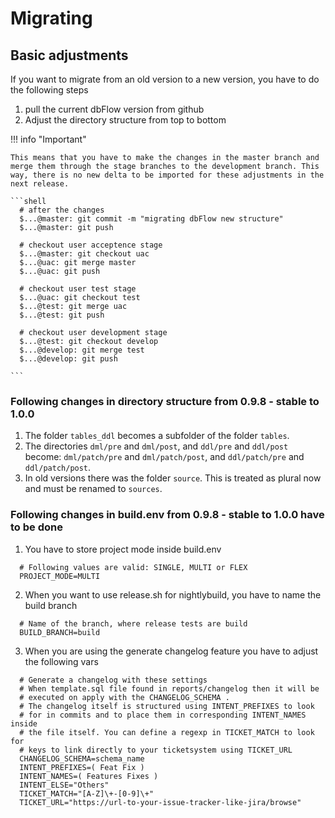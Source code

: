 # Migrating

## Basic adjustments

If you want to migrate from an old version to a new version, you have to do the following steps

1. pull the current dbFlow version from github
2. Adjust the directory structure from top to bottom

!!! info "Important"

    This means that you have to make the changes in the master branch and merge them through the stage branches to the development branch. This way, there is no new delta to be imported for these adjustments in the next release.

    ```shell
      # after the changes
      $...@master: git commit -m "migrating dbFlow new structure"
      $...@master: git push

      # checkout user acceptence stage
      $...@master: git checkout uac
      $...@uac: git merge master
      $...@uac: git push

      # checkout user test stage
      $...@uac: git checkout test
      $...@test: git merge uac
      $...@test: git push

      # checkout user development stage
      $...@test: git checkout develop
      $...@develop: git merge test
      $...@develop: git push

    ```

### Following changes in directory structure from 0.9.8 - stable to 1.0.0

1. The folder `tables_ddl` becomes a subfolder of the folder `tables`.
2. The directories `dml/pre` and `dml/post`, and `ddl/pre` and `ddl/post` become:
    `dml/patch/pre` and `dml/patch/post`, and `ddl/patch/pre` and `ddl/patch/post`.
3. In old versions there was the folder `source`. This is treated as plural now and must be renamed to `sources`.


### Following changes in build.env from 0.9.8 - stable to 1.0.0 have to be done

1. You have to store project mode inside build.env
  ```shell
    # Following values are valid: SINGLE, MULTI or FLEX
    PROJECT_MODE=MULTI
  ```
2. When you want to use release.sh for nightlybuild, you have to name the build branch
  ```shell
    # Name of the branch, where release tests are build
    BUILD_BRANCH=build
  ```

3. When you are using the generate changelog feature you have to adjust the following vars
  ```shell
    # Generate a changelog with these settings
    # When template.sql file found in reports/changelog then it will be
    # executed on apply with the CHANGELOG_SCHEMA .
    # The changelog itself is structured using INTENT_PREFIXES to look
    # for in commits and to place them in corresponding INTENT_NAMES inside
    # the file itself. You can define a regexp in TICKET_MATCH to look for
    # keys to link directly to your ticketsystem using TICKET_URL
    CHANGELOG_SCHEMA=schema_name
    INTENT_PREFIXES=( Feat Fix )
    INTENT_NAMES=( Features Fixes )
    INTENT_ELSE="Others"
    TICKET_MATCH="[A-Z]\+-[0-9]\+"
    TICKET_URL="https://url-to-your-issue-tracker-like-jira/browse"
  ```


